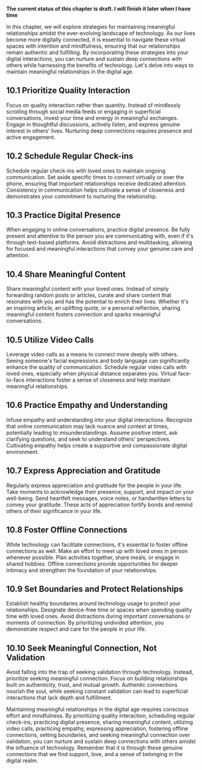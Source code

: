 **The current status of this chapter is draft. I will finish it later when I have time**

In this chapter, we will explore strategies for maintaining meaningful relationships amidst the ever-evolving landscape of technology. As our lives become more digitally connected, it is essential to navigate these virtual spaces with intention and mindfulness, ensuring that our relationships remain authentic and fulfilling. By incorporating these strategies into your digital interactions, you can nurture and sustain deep connections with others while harnessing the benefits of technology. Let's delve into ways to maintain meaningful relationships in the digital age.

10.1 Prioritize Quality Interaction
-----------------------------------

Focus on quality interaction rather than quantity. Instead of mindlessly scrolling through social media feeds or engaging in superficial conversations, invest your time and energy in meaningful exchanges. Engage in thoughtful discussions, actively listen, and express genuine interest in others' lives. Nurturing deep connections requires presence and active engagement.

10.2 Schedule Regular Check-ins
-------------------------------

Schedule regular check-ins with loved ones to maintain ongoing communication. Set aside specific times to connect virtually or over the phone, ensuring that important relationships receive dedicated attention. Consistency in communication helps cultivate a sense of closeness and demonstrates your commitment to nurturing the relationship.

10.3 Practice Digital Presence
------------------------------

When engaging in online conversations, practice digital presence. Be fully present and attentive to the person you are communicating with, even if it's through text-based platforms. Avoid distractions and multitasking, allowing for focused and meaningful interactions that convey your genuine care and attention.

10.4 Share Meaningful Content
-----------------------------

Share meaningful content with your loved ones. Instead of simply forwarding random posts or articles, curate and share content that resonates with you and has the potential to enrich their lives. Whether it's an inspiring article, an uplifting quote, or a personal reflection, sharing meaningful content fosters connection and sparks meaningful conversations.

10.5 Utilize Video Calls
------------------------

Leverage video calls as a means to connect more deeply with others. Seeing someone's facial expressions and body language can significantly enhance the quality of communication. Schedule regular video calls with loved ones, especially when physical distance separates you. Virtual face-to-face interactions foster a sense of closeness and help maintain meaningful relationships.

10.6 Practice Empathy and Understanding
---------------------------------------

Infuse empathy and understanding into your digital interactions. Recognize that online communication may lack nuance and context at times, potentially leading to misunderstandings. Assume positive intent, ask clarifying questions, and seek to understand others' perspectives. Cultivating empathy helps create a supportive and compassionate digital environment.

10.7 Express Appreciation and Gratitude
---------------------------------------

Regularly express appreciation and gratitude for the people in your life. Take moments to acknowledge their presence, support, and impact on your well-being. Send heartfelt messages, voice notes, or handwritten letters to convey your gratitude. These acts of appreciation fortify bonds and remind others of their significance in your life.

10.8 Foster Offline Connections
-------------------------------

While technology can facilitate connections, it's essential to foster offline connections as well. Make an effort to meet up with loved ones in person whenever possible. Plan activities together, share meals, or engage in shared hobbies. Offline connections provide opportunities for deeper intimacy and strengthen the foundation of your relationships.

10.9 Set Boundaries and Protect Relationships
---------------------------------------------

Establish healthy boundaries around technology usage to protect your relationships. Designate device-free time or spaces when spending quality time with loved ones. Avoid distractions during important conversations or moments of connection. By prioritizing undivided attention, you demonstrate respect and care for the people in your life.

10.10 Seek Meaningful Connection, Not Validation
------------------------------------------------

Avoid falling into the trap of seeking validation through technology. Instead, prioritize seeking meaningful connection. Focus on building relationships built on authenticity, trust, and mutual growth. Authentic connections nourish the soul, while seeking constant validation can lead to superficial interactions that lack depth and fulfillment.

Maintaining meaningful relationships in the digital age requires conscious effort and mindfulness. By prioritizing quality interaction, scheduling regular check-ins, practicing digital presence, sharing meaningful content, utilizing video calls, practicing empathy, expressing appreciation, fostering offline connections, setting boundaries, and seeking meaningful connection over validation, you can nurture and sustain deep connections with others amidst the influence of technology. Remember that it is through these genuine connections that we find support, love, and a sense of belonging in the digital realm.
